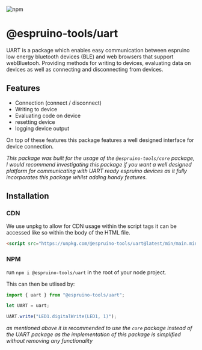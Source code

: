 ![npm](https://img.shields.io/npm/v/@espruino-tools/uart)

# @espruino-tools/uart

UART is a package which enables easy communication between espruino low energy bluetooth devices (BLE) and web browsers that support webBluetooh. Providing methods for writing to devices, evaluating data on devices as well as connecting and disconnecting from devices.

## Features

- Connection (connect / disconnect)
- Writing to device
- Evaluating code on device
- resetting device
- logging device output

On top of these features this package features a well designed interface for device connection.

_This package was built for the usage of the `@espruino-tools/core` package, I would recommend investigating this package if you want a well designed platform for communicating with UART ready espruino devices as it fully incorporates this package whilst adding handy features._

## Installation

### CDN

We use unpkg to allow for CDN usage within the script tags it can be accessed like so within the body of the HTML file.

```html
<script src="https://unpkg.com/@espruino-tools/uart@latest/min/main.min.js"></script>
```

### NPM

run `npm i @espruino-tools/uart` in the root of your node project.

This can then be utlised by:

```javascript
import { uart } from "@espruino-tools/uart";

let UART = uart;

UART.write("LED1.digitalWrite(LED1, 1)");
```

_as mentioned above it is recommended to use the `core` package instead of the UART package as the implementation of this package is simplified without removing any functionality_
